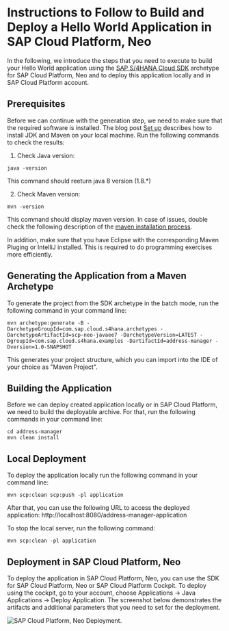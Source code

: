 # Instructions to Follow to Build and Deploy a Hello World Application in SAP Cloud Platform, Neo
In the following, we introduce the steps that you need to execute to build your Hello World application using the [SAP S/4HANA Cloud SDK](https://www.sap.com/developer/topics/s4hana-cloud-sdk.html) archetype for SAP Cloud Platform, Neo and to deploy this application locally and in SAP Cloud Platform account.

## Prerequisites
Before we can continue with the generation step, we need to make sure that the required software is installed. The blog post [Set up](https://blogs.sap.com/2017/05/15/step-1-with-sap-s4hana-cloud-sdk-set-up/) describes how to install JDK and Maven on your local machine. Run the following commands to check the results:
1. Check Java version:
```
java -version
```
This command should reeturn java 8 version (1.8.*)

2. Check Maven version:
```
mvn -version
```
This command should display maven version. In case of issues, double check the following description of the [maven installation process](https://maven.apache.org/install.html).

In addition, make sure that you have Eclipse with the corresponding Maven Pluging or IntelliJ installed. This is required to do programming exercises more efficiently.

## Generating the Application from a Maven Archetype
To generate the project from the SDK archetype in the batch mode, run the following command in your command line:
```
mvn archetype:generate -B -DarchetypeGroupId=com.sap.cloud.s4hana.archetypes -DarchetypeArtifactId=scp-neo-javaee7 -DarchetypeVersion=LATEST -DgroupId=com.sap.cloud.s4hana.examples -DartifactId=address-manager -Dversion=1.0-SNAPSHOT
```
This generates your project structure, which you can import into the IDE of your choice as "Maven Project".

## Building the Application
Before we can deploy created application locally or in SAP Cloud Platform, we need to build the deployable archive. For that, run the following commands in your command line:
```
cd address-manager
mvn clean install
```

## Local Deployment
To deploy the application locally run the following command in your command line:
```
mvn scp:clean scp:push -pl application
```
After that, you can use the following URL to access the deployed application:
http://localhost:8080/address-manager-application

To stop the local server, run the following command:
```
mvn scp:clean -pl application
```

## Deployment in SAP Cloud Platform, Neo
To deploy the application in SAP Cloud Platform, Neo, you can use the SDK for SAP Cloud Platform, Neo or SAP Cloud Platform Cockpit. 
To deploy using the cockpit, go to your account, choose Applications -> Java Applications -> Deploy Application. The screenshot below demonstrates the artifacts and additional parameters that you need to set for the deployment.

![SAP Cloud Platform, Neo Deployment](https://github.com/SAP/cloud-s4-sdk-book/blob/powerweek_helloworld/Deployment.png).
